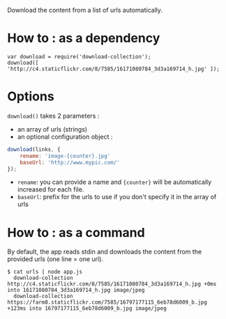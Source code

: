 Download the content from a list of urls automatically.

# How to : as a dependency

```
var download = require('download-collection');
download([ 'http://c4.staticflickr.com/8/7585/16171080784_3d3a169714_h.jpg' ]);
```

# Options

`download()` takes 2 parameters :
- an array of urls (strings)
- an optional configuration object :

```javascript
download(links, {
	rename: 'image-{counter}.jpg'
    baseUrl: 'http://www.mypic.com/'
});
```

- `rename`: you can provide a name and `{counter}` will be automatically increased for each file.
- `baseUrl`: prefix for the urls to use if you don't specify it in the array of urls

# How to : as a command

By default, the app reads stdin and downloads the content from the provided urls (one line = one url).

```
$ cat urls | node app.js
  download-collection http://c4.staticflickr.com/8/7585/16171080784_3d3a169714_h.jpg +0ms into 16171080784_3d3a169714_h.jpg image/jpeg
  download-collection https://farm8.staticflickr.com/7585/16797177115_6eb78d6009_b.jpg +123ms into 16797177115_6eb78d6009_b.jpg image/jpeg
```

